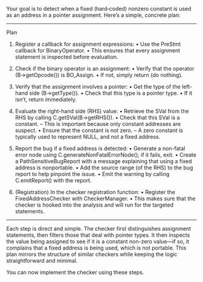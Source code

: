 Your goal is to detect when a fixed (hard‐coded) nonzero constant is used as an address in a pointer assignment. Here’s a simple, concrete plan:

----------------------------------------------------------------
Plan

1. Register a callback for assignment expressions:
   • Use the PreStmt callback for BinaryOperator.
   • This ensures that every assignment statement is inspected before evaluation.

2. Check if the binary operator is an assignment:
   • Verify that the operator (B->getOpcode()) is BO_Assign.
   • If not, simply return (do nothing).

3. Verify that the assignment involves a pointer:
   • Get the type of the left-hand side (B->getType()).
   • Check that this type is a pointer type.
   • If it isn’t, return immediately.

4. Evaluate the right-hand side (RHS) value:
   • Retrieve the SVal from the RHS by calling C.getSVal(B->getRHS()).
   • Check that this SVal is a constant.
         – This is important because only constant addresses are suspect.
   • Ensure that the constant is not zero.
         – A zero constant is typically used to represent NULL, and not a fixed address.

5. Report the bug if a fixed address is detected:
   • Generate a non-fatal error node using C.generateNonFatalErrorNode(); if it fails, exit.
   • Create a PathSensitiveBugReport with a message explaining that using a fixed address is nonportable.
   • Add the source range (of the RHS) to the bug report to help pinpoint the issue.
   • Emit the warning by calling C.emitReport() with the report.

6. (Registration) In the checker registration function:
   • Register the FixedAddressChecker with CheckerManager.
   • This makes sure that the checker is hooked into the analysis and will run for the targeted statements.

----------------------------------------------------------------

Each step is direct and simple. The checker first distinguishes assignment statements, then filters those that deal with pointer types. It then inspects the value being assigned to see if it is a constant non-zero value—if so, it complains that a fixed address is being used, which is not portable. This plan mirrors the structure of similar checkers while keeping the logic straightforward and minimal.

You can now implement the checker using these steps.